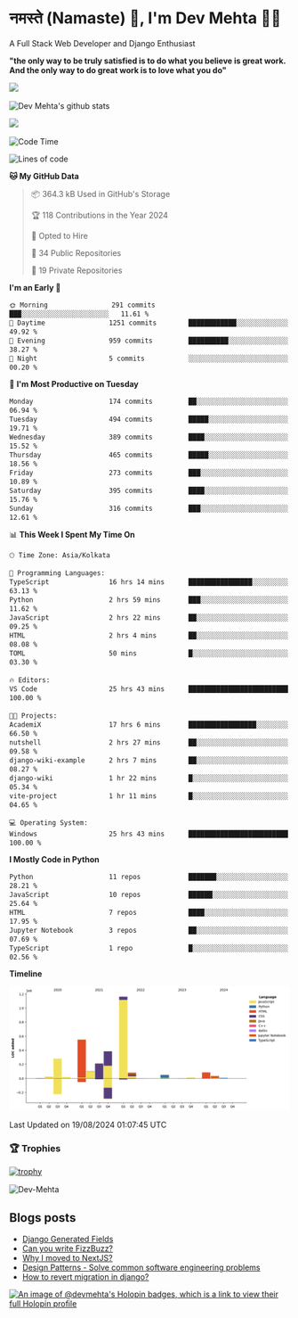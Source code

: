 # नमस्ते (Namaste) :pray:, I'm Dev Mehta :man_technologist:
A Full Stack Web Developer and Django Enthusiast

**"the only way to be truly satisfied is to do what you believe is great work. And the only way to do great work is to love what you do"**

<img src="https://github-readme-stats.vercel.app/api?username=Dev-Mehta&show=reviews,discussions_started,discussions_answered,prs_merged,prs_merged_percentage" />

![Dev Mehta's github stats](https://github-readme-stats.vercel.app/api?username=Dev-Mehta&count_private=true&show_icons=true&theme=nightowl)

<img src="https://komarev.com/ghpvc/?username=Dev-Mehta" />

<!--START_SECTION:waka-->
![Code Time](http://img.shields.io/badge/Code%20Time-326%20hrs%2054%20mins-blue)

![Lines of code](https://img.shields.io/badge/From%20Hello%20World%20I%27ve%20Written-3.0%20million%20lines%20of%20code-blue)

**🐱 My GitHub Data** 

> 📦 364.3 kB Used in GitHub's Storage 
 > 
> 🏆 118 Contributions in the Year 2024
 > 
> 💼 Opted to Hire
 > 
> 📜 34 Public Repositories 
 > 
> 🔑 19 Private Repositories 
 > 
**I'm an Early 🐤** 

```text
🌞 Morning                291 commits         ███░░░░░░░░░░░░░░░░░░░░░░   11.61 % 
🌆 Daytime                1251 commits        ████████████░░░░░░░░░░░░░   49.92 % 
🌃 Evening                959 commits         ██████████░░░░░░░░░░░░░░░   38.27 % 
🌙 Night                  5 commits           ░░░░░░░░░░░░░░░░░░░░░░░░░   00.20 % 
```
📅 **I'm Most Productive on Tuesday** 

```text
Monday                   174 commits         ██░░░░░░░░░░░░░░░░░░░░░░░   06.94 % 
Tuesday                  494 commits         █████░░░░░░░░░░░░░░░░░░░░   19.71 % 
Wednesday                389 commits         ████░░░░░░░░░░░░░░░░░░░░░   15.52 % 
Thursday                 465 commits         █████░░░░░░░░░░░░░░░░░░░░   18.56 % 
Friday                   273 commits         ███░░░░░░░░░░░░░░░░░░░░░░   10.89 % 
Saturday                 395 commits         ████░░░░░░░░░░░░░░░░░░░░░   15.76 % 
Sunday                   316 commits         ███░░░░░░░░░░░░░░░░░░░░░░   12.61 % 
```


📊 **This Week I Spent My Time On** 

```text
🕑︎ Time Zone: Asia/Kolkata

💬 Programming Languages: 
TypeScript               16 hrs 14 mins      ████████████████░░░░░░░░░   63.13 % 
Python                   2 hrs 59 mins       ███░░░░░░░░░░░░░░░░░░░░░░   11.62 % 
JavaScript               2 hrs 22 mins       ██░░░░░░░░░░░░░░░░░░░░░░░   09.25 % 
HTML                     2 hrs 4 mins        ██░░░░░░░░░░░░░░░░░░░░░░░   08.08 % 
TOML                     50 mins             █░░░░░░░░░░░░░░░░░░░░░░░░   03.30 % 

🔥 Editors: 
VS Code                  25 hrs 43 mins      █████████████████████████   100.00 % 

🐱‍💻 Projects: 
AcademiX                 17 hrs 6 mins       █████████████████░░░░░░░░   66.50 % 
nutshell                 2 hrs 27 mins       ██░░░░░░░░░░░░░░░░░░░░░░░   09.58 % 
django-wiki-example      2 hrs 7 mins        ██░░░░░░░░░░░░░░░░░░░░░░░   08.27 % 
django-wiki              1 hr 22 mins        █░░░░░░░░░░░░░░░░░░░░░░░░   05.34 % 
vite-project             1 hr 11 mins        █░░░░░░░░░░░░░░░░░░░░░░░░   04.65 % 

💻 Operating System: 
Windows                  25 hrs 43 mins      █████████████████████████   100.00 % 
```

**I Mostly Code in Python** 

```text
Python                   11 repos            ███████░░░░░░░░░░░░░░░░░░   28.21 % 
JavaScript               10 repos            ██████░░░░░░░░░░░░░░░░░░░   25.64 % 
HTML                     7 repos             ████░░░░░░░░░░░░░░░░░░░░░   17.95 % 
Jupyter Notebook         3 repos             ██░░░░░░░░░░░░░░░░░░░░░░░   07.69 % 
TypeScript               1 repo              █░░░░░░░░░░░░░░░░░░░░░░░░   02.56 % 
```



**Timeline**

![Lines of Code chart](https://raw.githubusercontent.com/Dev-Mehta/Dev-Mehta/master/assets/bar_graph.png)


 Last Updated on 19/08/2024 01:07:45 UTC
<!--END_SECTION:waka-->

### 🏆 Trophies
[![trophy](https://github-profile-trophy.vercel.app/?username=Dev-Mehta&row=2&column=3&margin-w=15&margin-h=15&no-bg=true&frame=false&theme=onestar)](https://github.com/ryo-ma/github-profile-trophy)

<img align="center" src="https://github-readme-streak-stats.herokuapp.com/?user=Dev-Mehta&" alt="Dev-Mehta" />

## Blogs posts<!-- BLOG-POST-LIST:START -->
- [Django Generated Fields](https://simplifiedweb.netlify.app/django-generated-fields)
- [Can you write FizzBuzz?](https://simplifiedweb.netlify.app/can-you-write-fizzbuzz)
- [Why I moved to NextJS?](https://simplifiedweb.netlify.app/why-i-moved-to-nextjs)
- [Design Patterns - Solve common software engineering problems](https://simplifiedweb.netlify.app/design-patterns-solve-common-software-engineering-problems)
- [How to revert migration in django?](https://simplifiedweb.netlify.app/how-to-revert-migration-in-django)
<!-- BLOG-POST-LIST:END -->

[![An image of @devmehta's Holopin badges, which is a link to view their full Holopin profile](https://holopin.me/devmehta)](https://holopin.io/@devmehta)
